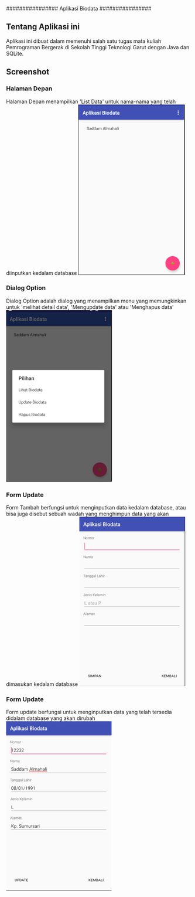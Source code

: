 ################
Aplikasi Biodata
################

## Tentang Aplikasi ini

Aplikasi ini dibuat dalam memenuhi salah satu tugas mata kuliah Pemrograman Bergerak di Sekolah Tinggi Teknologi Garut dengan Java dan SQLite.

## Screenshot
### Halaman Depan
Halaman Depan menampilkan 'List Data' untuk nama-nama yang telah diinputkan kedalam database
![](https://github.com/saddamalmahali/BiodataAndroid/blob/master/halaman_depan.PNG)

### Dialog Option
Dialog Option adalah dialog yang menampilkan menu yang memungkinkan untuk 'melihat detail data', 'Mengupdate data' atau 'Menghapus data'
![](https://github.com/saddamalmahali/BiodataAndroid/blob/master/dialog_opsi.PNG)

### Form Update
Form Tambah berfungsi untuk menginputkan data kedalam database, atau bisa juga disebut sebuah wadah yang menghimpun data yang akan dimasukan kedalam database
![](https://github.com/saddamalmahali/BiodataAndroid/blob/master/form_tambah.PNG)

### Form Update
Form update berfungsi untuk menginputkan data yang telah tersedia didalam database yang akan dirubah
![](https://github.com/saddamalmahali/BiodataAndroid/blob/master/form_update.PNG)
